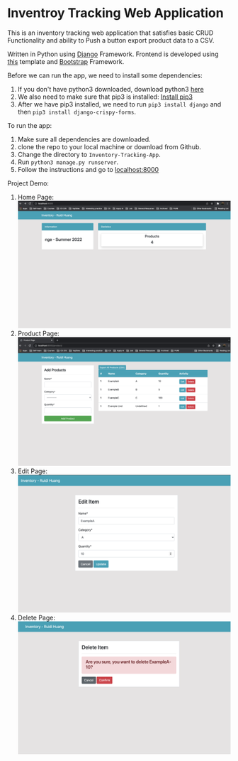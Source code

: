 # Inventroy Tracking Web Application

This is an inventory tracking web application that satisfies basic CRUD Functionality and ability to Push a button export product data to a CSV.  

Written in Python using [Django](https://www.djangoproject.com/) Framework. Frontend is developed using [this](https://github.com/KenBroTech/Bootstrap-Dashboard-Interface-Design) template and [Bootstrap](https://getbootstrap.com/docs/4.6/getting-started/theming/) Framework.  

Before we can run the app, we need to install some dependencies:
1. If you don't have python3 downloaded, download python3 [here](https://www.python.org/downloads/)
2. We also need to make sure that pip3 is installed: [Install pip3](https://pip.pypa.io/en/stable/installation/)
3. After we have pip3 installed, we need to run `pip3 install django` and then `pip3 install django-crispy-forms`.


To run the app:
1. Make sure all dependencies are downloaded.
2. clone the repo to your local machine or download from Github. 
3. Change the directory to `Inventory-Tracking-App`.
4. Run `python3 manage.py runserver`.
5. Follow the instructions and go to [localhost:8000](http://localhost:8000/)

Project Demo:
1. Home Page:  
![home page](Demo_1.png)  
2. Product Page:  
![product page](Demo_2.png)  
3. Edit Page:  
![edit page](Demo_3.png)  
4. Delete Page:  
![delete page](Demo_4.png)
